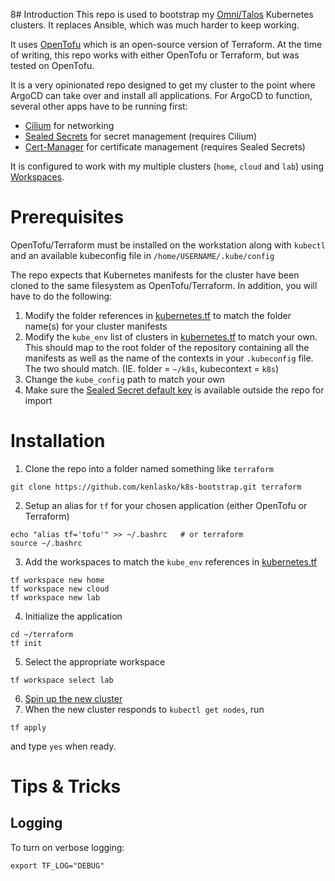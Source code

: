 8# Introduction
This repo is used to bootstrap my [Omni/Talos](https://github.com/kenlasko/omni-public) Kubernetes clusters. It replaces Ansible, which was much harder to keep working. 

It uses [OpenTofu](https://opentofu.org/) which is an open-source version of Terraform. At the time of writing, this repo works with either OpenTofu or Terraform, but was tested on OpenTofu.

It is a very opinionated repo designed to get my cluster to the point where ArgoCD can take over and install all applications. For ArgoCD to function, several other apps have to be running first:
- [Cilium](https://github.com/cilium/cilium) for networking
- [Sealed Secrets](https://github.com/bitnami-labs/sealed-secrets) for secret management (requires Cilium)
- [Cert-Manager](https://github.com/cert-manager/cert-manager) for certificate management (requires Sealed Secrets)

It is configured to work with my multiple clusters (`home`, `cloud` and `lab`) using [Workspaces](https://opentofu.org/docs/cli/workspaces/).

# Prerequisites
OpenTofu/Terraform must be installed on the workstation along with `kubectl` and an available kubeconfig file in `/home/USERNAME/.kube/config`

The repo expects that Kubernetes manifests for the cluster have been cloned to the same filesystem as OpenTofu/Terraform. In addition, you will have to do the following:
1. Modify the folder references in [kubernetes.tf](kubernetes.tf) to match the folder name(s) for your cluster manifests
2. Modify the `kube_env` list of clusters in [kubernetes.tf](kubernetes.tf) to match your own. This should map to the root folder of the repository containing all the manifests as well as the name of the contexts in your `.kubeconfig` file. The two should match. (IE. folder = `~/k8s`, kubecontext = `k8s`)
3. Change the `kube_config` path to match your own
4. Make sure the [Sealed Secret default key](modules/sealed-secrets/main.tf) is available outside the repo for import

# Installation
1. Clone the repo into a folder named something like `terraform`
```
git clone https://github.com/kenlasko/k8s-bootstrap.git terraform
```
2. Setup an alias for `tf` for your chosen application (either OpenTofu or Terraform)
```
echo "alias tf='tofu'" >> ~/.bashrc   # or terraform
source ~/.bashrc
```
3. Add the workspaces to match the `kube_env` references in [kubernetes.tf](kubernetes.tf)
```
tf workspace new home
tf workspace new cloud
tf workspace new lab
```
4. Initialize the application
```
cd ~/terraform
tf init
```
5. Select the appropriate workspace
```
tf workspace select lab
```
6. [Spin up the new cluster](https://github.com/kenlasko/omni)
7. When the new cluster responds to `kubectl get nodes`, run
```
tf apply
```
and type `yes` when ready.


# Tips & Tricks
## Logging
To turn on verbose logging:
```
export TF_LOG="DEBUG"
```